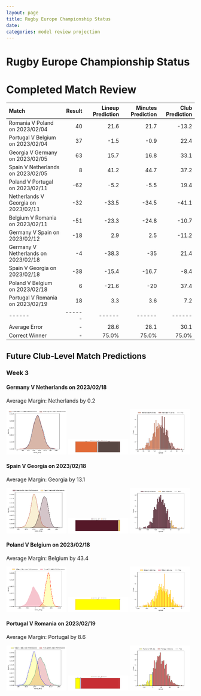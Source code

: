 ```yaml
---  
layout: page  
title: Rugby Europe Championship Status  
date:   
categories: model review projection  
---
```

# Rugby Europe Championship Status

# Completed Match Review


| Match                               |   Result |   Lineup Prediction |   Minutes Prediction |   Club Prediction |
|:------------------------------------|---------:|--------------------:|---------------------:|------------------:|
| Romania V Poland on 2023/02/04      |       40 |                21.6 |                 21.7 |             -13.2 |
| Portugal V Belgium on 2023/02/04    |       37 |                -1.5 |                 -0.9 |              22.4 |
| Georgia V Germany on 2023/02/05     |       63 |                15.7 |                 16.8 |              33.1 |
| Spain V Netherlands on 2023/02/05   |        8 |                41.2 |                 44.7 |              37.2 |
| Poland V Portugal on 2023/02/11     |      -62 |                -5.2 |                 -5.5 |              19.4 |
| Netherlands V Georgia on 2023/02/11 |      -32 |               -33.5 |                -34.5 |             -41.1 |
| Belgium V Romania on 2023/02/11     |      -51 |               -23.3 |                -24.8 |             -10.7 |
| Germany V Spain on 2023/02/12       |      -18 |                 2.9 |                  2.5 |             -11.2 |
| Germany V Netherlands on 2023/02/18 |       -4 |               -38.3 |                -35   |              21.4 |
| Spain V Georgia on 2023/02/18       |      -38 |               -15.4 |                -16.7 |              -8.4 |
| Poland V Belgium on 2023/02/18      |        6 |               -21.6 |                -20   |              37.4 |
| Portugal V Romania on 2023/02/19    |       18 |                 3.3 |                  3.6 |               7.2 |
| ------ | ------ | ------ | ------ | ------ |
| Average Error |       - | 28.6 | 28.1 | 30.1 |
| Correct Winner |       - | 75.0% | 75.0% | 75.0% |


## Future Club-Level Match Predictions

### Week 3

#### Germany V Netherlands on 2023/02/18


Average Margin: Netherlands by 0.2

<p float="left">
<img src="plots/performances_Germany_V_Netherlands_3.png" width="32%" />
<img src="plots/resultbar_Germany_V_Netherlands_3.png" width="32%" />
<img src="plots/spreads_Germany_V_Netherlands_3.png" width="32%" />
</p>

#### Spain V Georgia on 2023/02/18


Average Margin: Georgia by 13.1

<p float="left">
<img src="plots/performances_Spain_V_Georgia_3.png" width="32%" />
<img src="plots/resultbar_Spain_V_Georgia_3.png" width="32%" />
<img src="plots/spreads_Spain_V_Georgia_3.png" width="32%" />
</p>

#### Poland V Belgium on 2023/02/18


Average Margin: Belgium by 43.4

<p float="left">
<img src="plots/performances_Poland_V_Belgium_3.png" width="32%" />
<img src="plots/resultbar_Poland_V_Belgium_3.png" width="32%" />
<img src="plots/spreads_Poland_V_Belgium_3.png" width="32%" />
</p>

#### Portugal V Romania on 2023/02/19


Average Margin: Portugal by 8.6

<p float="left">
<img src="plots/performances_Portugal_V_Romania_3.png" width="32%" />
<img src="plots/resultbar_Portugal_V_Romania_3.png" width="32%" />
<img src="plots/spreads_Portugal_V_Romania_3.png" width="32%" />
</p>
